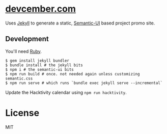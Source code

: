 # [devcember.com](http://devcember.com/)

Uses [Jekyll](http://jekyllrb.com/) to generate a static,
[Semantic-UI](http://semantic-ui.com/) based project promo site.

## Development

You'll need [Ruby](https://www.ruby-lang.org/).

```
$ gem install jekyll bundler
$ bundle install # the jekyll bits
$ npm i # the semantic-ui bits
$ npm run build # once. not needed again unless customizing semantic.css
$ npm run serve # which runs `bundle exec jekyll serve --incremental`
```

Update the Hacktivity calendar using `npm run hacktivity`.

# License

MIT
